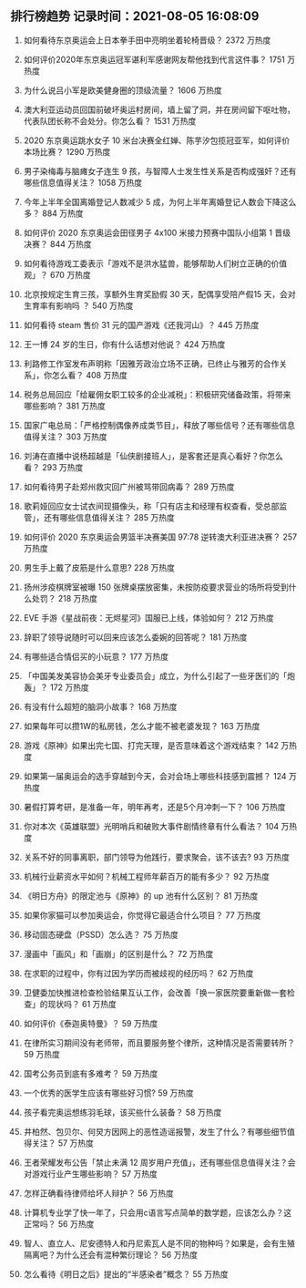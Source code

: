 
## 排行榜趋势 记录时间：2021-08-05 16:08:09
  
  1. 如何看待东京奥运会上日本拳手田中亮明坐着轮椅晋级？ 2372 万热度
    
  2. 如何评价2020年东京奥运冠军谌利军感谢网友帮他找到代言这件事？ 1751 万热度
    
  3. 为什么说吕小军是欧美健身圈的顶级流量？ 1606 万热度
    
  4. 澳大利亚运动员回国前破坏奥运村房间，墙上留了洞，并在房间留下呕吐物，代表队团长称不会处分。你怎么看？ 1531 万热度
    
  5. 2020 东京奥运跳水女子 10 米台决赛全红婵、陈芋汐包揽冠亚军，如何评价本场比赛？ 1290 万热度
    
  6. 男子染梅毒与脑瘫女子连生 9 孩，与智障人士发生性关系是否构成强奸？还有哪些信息值得关注？ 1058 万热度
    
  7. 今年上半年全国离婚登记人数减少 5 成，为何上半年离婚登记人数会下降这么多？ 884 万热度
    
  8. 如何评价 2020 东京奥运会田径男子 4x100 米接力预赛中国队小组第 1 晋级决赛？ 844 万热度
    
  9. 如何看待游戏工委表示「游戏不是洪水猛兽，能够帮助人们树立正确的价值观」？ 670 万热度
    
  10. 北京按规定生育三孩，享额外生育奖励假 30 天，配偶享受陪产假15 天，会对生育率有影响吗 ？ 540 万热度
    
  11. 如何看待 steam 售价 31 元的国产游戏《还我河山》？ 445 万热度
    
  12. 王一博 24 岁的生日，你有什么话想对他说？ 424 万热度
    
  13. 利路修工作室发布声明称「因雅芳政治立场不正确，已终止与雅芳的合作关系」，你怎么看？ 408 万热度
    
  14. 税务总局回应「给雇佣女职工较多的企业减税」：积极研究储备政策，将带来哪些影响？ 381 万热度
    
  15. 国家广电总局：「严格控制偶像养成类节目」，释放了哪些信号？还有哪些信息值得关注？ 303 万热度
    
  16. 刘涛在直播中说杨超越是「仙侠剧接班人」，是客套还是真心看好？你怎么看？ 293 万热度
    
  17. 如何看待男子赴郑州救灾回广州被骂带回病毒？ 289 万热度
    
  18. 歌莉娅回应女士试衣间现摄像头，称「只有店主和经理有权查看，受总部监管」，还有哪些信息值得关注？ 285 万热度
    
  19. 如何评价 2020 东京奥运会男篮半决赛美国 97:78 逆转澳大利亚进决赛？ 257 万热度
    
  20. 男生手上戴了皮筋是什么意思? 228 万热度
    
  21. 扬州涉疫棋牌室被曝 150 张牌桌摆放密集，未按防疫要求营业的场所将受到什么处罚？ 218 万热度
    
  22. EVE 手游《星战前夜：无烬星河》国服已上线，体验如何？ 212 万热度
    
  23. 辞职了领导说随时可以回来应该怎么委婉的回答呢？ 181 万热度
    
  24. 有哪些适合情侣买的小玩意？ 177 万热度
    
  25. 「中国美发美容协会美牙专业委员会」成立，为什么引起了一些牙医们的「炮轰」？ 172 万热度
    
  26. 有没有什么超短的脑洞小故事？ 168 万热度
    
  27. 如果每年可以攒1W的私房钱，怎么才能不被老婆发现？ 163 万热度
    
  28. 游戏《原神》如果出完七国、打完天理，是否意味着这个游戏结束？ 142 万热度
    
  29. 如果第一届奥运会的选手穿越到今天，会对会场上哪些科技感到震撼？ 124 万热度
    
  30. 暑假打算考研，是准备一年，明年再考，还是5个月冲刺一下？ 106 万热度
    
  31. 你对本次《英雄联盟》光明哨兵和破败大事件剧情终章有什么看法？ 104 万热度
    
  32. 关系不好的同事离职，部门领导为他践行，要求聚会，该不该去? 93 万热度
    
  33. 机械行业薪资水平如何？机械工程师年薪百万的能有多少？ 92 万热度
    
  34. 《明日方舟》的限定池与《原神》的 up 池有什么区别？ 81 万热度
    
  35. 如果你家猫可以参加奥运会，你觉得它最适合什么项目？ 77 万热度
    
  36. 移动固态硬盘（PSSD）怎么选？ 75 万热度
    
  37. 漫画中「画风」和「画崩」的区别是什么？ 72 万热度
    
  38. 在求职的过程中，你有过因为学历而被歧视的经历吗？ 62 万热度
    
  39. 卫健委加快推进检查检验结果互认工作，会改善「换一家医院要重新做一套检查」的现状吗？ 61 万热度
    
  40. 如何评价《泰迦奥特曼》？ 59 万热度
    
  41. 在律所实习期间没有老师带，而且要服务整个律所，这种情况是否需要转所？ 59 万热度
    
  42. 国考公务员到底有多难考？ 59 万热度
    
  43. 一个优秀的医学生应该有哪些好习惯? 59 万热度
    
  44. 孩子看完奥运想练羽毛球，该买些什么装备？ 58 万热度
    
  45. 井柏然、包贝尔、何炅方因网上的恶性造谣报警，发生了什么？有哪些细节值得关注？ 57 万热度
    
  46. 王者荣耀发布公告「禁止未满 12 周岁用户充值」，还有哪些信息值得关注？会对游戏行业产生哪些影响？ 57 万热度
    
  47. 怎样正确看待律师给坏人辩护？ 56 万热度
    
  48. 计算机专业学了快一年了，只会用c语言写点简单的数学题，应该怎么办？这正常吗？ 56 万热度
    
  49. 智人、直立人、尼安德特人和丹尼索瓦人是不同的物种吗？如果是，会有生殖隔离吧？为什么还会有混种繁衍理论？ 56 万热度
    
  50. 怎么看待《明日之后》提出的“半感染者”概念？ 55 万热度
    